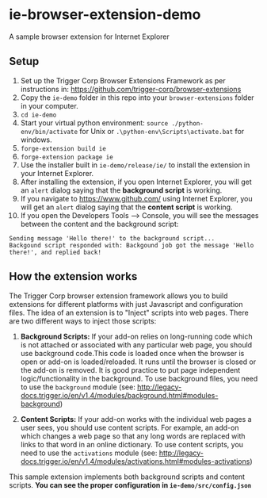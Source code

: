 # ie-browser-extension-demo
A sample browser extension for Internet Explorer

## Setup
1. Set up the Trigger Corp Browser Extensions Framework as per instructions in: https://github.com/trigger-corp/browser-extensions
2. Copy the `ie-demo` folder in this repo into your `browser-extensions` folder in your computer.
3. `cd ie-demo`
4. Start your virtual python environment: `source ./python-env/bin/activate` for Unix or `.\python-env\Scripts\activate.bat` for windows.
5. `forge-extension build ie`
6. `forge-extension package ie`
7. Use the installer built in `ie-demo/release/ie/` to install the extension in your Internet Explorer.
6. After installing the extension, if you open Internet Explorer, you will get an `alert` dialog saying that the **background script** is working.
7. If you navigate to https://www.github.com/ using Internet Explorer, you will get an `alert` dialog saying that the **content script** is working.
8. If you open the Developers Tools --> Console, you will see the messages between the content and the background script:
```
Sending message 'Hello there!' to the background script...
Backgound script responded with: Backgound job got the message 'Hello there!', and replied back!
```

## How the extension works
The Trigger Corp browser extension framework allows you to build extensions for different platforms with just Javascript and configuration files. The idea of an extension is to "Inject" scripts into web pages. There are two different ways to inject those scripts:

1. **Background Scripts:** If your add-on relies on long-running code which is not attached or associated with any particular web page, you should use background code.This code is loaded once when the browser is open or add-on is loaded/reloaded. It runs until the browser is closed or the add-on is removed. It is good practice to put page independent logic/functionality in the  background. To use background files, you need to use the `background` module (see: http://legacy-docs.trigger.io/en/v1.4/modules/background.html#modules-background)

2. **Content Scripts:** If your add-on works with the individual web pages a user sees, you should use content scripts. For example, an add-on which changes a web page so that any long words are replaced with links to that word in an online dictionary. To use content scripts, you need to use the `activations` module (see: http://legacy-docs.trigger.io/en/v1.4/modules/activations.html#modules-activations)

This sample extension implements both background scripts and content scripts. **You can see the proper configuration in `ie-demo/src/config.json`**

